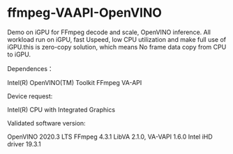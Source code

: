 # ffmpeg-VAAPI-OpenVINO
Demo on iGPU for FFmpeg decode and scale, OpenVINO inference. All workload run on iGPU, fast Uspeed, low CPU utilization and make full use of iGPU.this is zero-copy solution, which means No frame data copy from CPU to iGPU.

Dependences：

Intel(R) OpenVINO(TM) Toolkit
FFmpeg
VA-API


Device request:

Intel(R) CPU with Integrated Graphics

Validated software version:

OpenVINO 2020.3 LTS
FFmpeg 4.3.1
LibVA 2.1.0, VA-VAPI 1.6.0 Intel iHD driver 19.3.1
